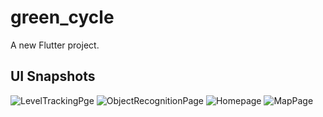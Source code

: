 # green_cycle

A new Flutter project.

 ## UI Snapshots
![LevelTrackingPge](https://github.com/user-attachments/assets/03c49f26-2b0d-4e13-8aac-d84851651c09)
![ObjectRecognitionPage](https://github.com/user-attachments/assets/ff80b040-431e-40da-897f-f5388a613fb0)
![Homepage](https://github.com/user-attachments/assets/de5fdddf-bb27-4e7c-bb2d-05ed5388d624)
![MapPage](https://github.com/user-attachments/assets/20dc4486-460d-40df-a5e7-dd3cdb3f02f3)
